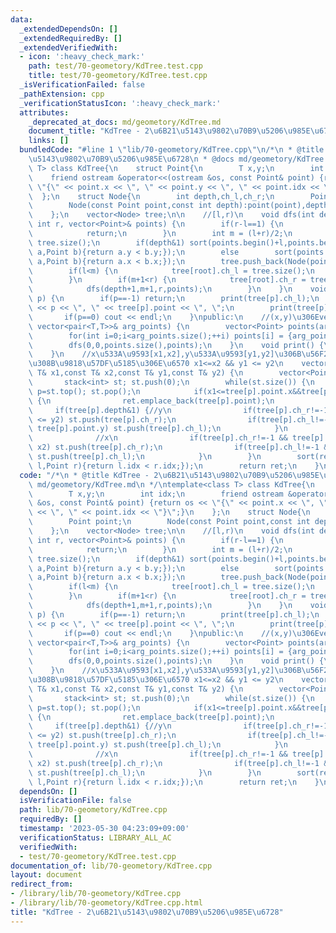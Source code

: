 ```yaml
---
data:
  _extendedDependsOn: []
  _extendedRequiredBy: []
  _extendedVerifiedWith:
  - icon: ':heavy_check_mark:'
    path: test/70-geometory/KdTree.test.cpp
    title: test/70-geometory/KdTree.test.cpp
  _isVerificationFailed: false
  _pathExtension: cpp
  _verificationStatusIcon: ':heavy_check_mark:'
  attributes:
    _deprecated_at_docs: md/geometory/KdTree.md
    document_title: "KdTree - 2\u6B21\u5143\u9802\u70B9\u5206\u985E\u6728"
    links: []
  bundledCode: "#line 1 \"lib/70-geometory/KdTree.cpp\"\n/*\n * @title KdTree - 2\u6B21\
    \u5143\u9802\u70B9\u5206\u985E\u6728\n * @docs md/geometory/KdTree.md\n */\ntemplate<class\
    \ T> class KdTree{\n    struct Point{\n        T x,y;\n        int idx;\n    \
    \    friend ostream &operator<<(ostream &os, const Point& point) {return os <<\
    \ \"{\" << point.x << \", \" << point.y << \", \" << point.idx << \"}\";}\n  \
    \  };\n    struct Node{\n        int depth,ch_l,ch_r;\n        Point point;\n\
    \        Node(const Point point,const int depth):point(point),depth(depth),ch_l(-1),ch_r(-1){};\n\
    \    };\n    vector<Node> tree;\n\n    //[l,r)\n    void dfs(int depth, int l,\
    \ int r, vector<Point>& points) {\n        if(r-l==1) {\n            tree.push_back(Node(points[l],depth));\n\
    \            return;\n        }\n        int m = (l+r)/2;\n        int root =\
    \ tree.size();\n        if(depth&1) sort(points.begin()+l,points.begin()+r,[&](Point\
    \ a,Point b){return a.y < b.y;});\n        else        sort(points.begin()+l,points.begin()+r,[&](Point\
    \ a,Point b){return a.x < b.x;});\n        tree.push_back(Node(points[m],depth));\n\
    \        if(l<m) {\n            tree[root].ch_l = tree.size();\n            dfs(depth+1,l,m,points);\n\
    \        }\n        if(m+1<r) {\n            tree[root].ch_r = tree.size();\n\
    \            dfs(depth+1,m+1,r,points);\n        }\n    }\n    void print(int\
    \ p) {\n        if(p==-1) return;\n        print(tree[p].ch_l);\n        cout\
    \ << p << \", \" << tree[p].point << \", \";\n        print(tree[p].ch_r);\n \
    \       if(p==0) cout << endl;\n    }\npublic:\n    //(x,y)\u306Evector\n    KdTree(const\
    \ vector<pair<T,T>>& arg_points) {\n        vector<Point> points(arg_points.size());\n\
    \        for(int i=0;i<arg_points.size();++i) points[i] = {arg_points[i].first,arg_points[i].second,i};\n\
    \        dfs(0,0,points.size(),points);\n    }\n    void print() {\n        print(0);\n\
    \    }\n    //x\u533A\u9593[x1,x2],y\u533A\u9593[y1,y2]\u306B\u56F2\u307E\u308C\
    \u308B\u9818\u57DF\u5185\u306E\u6570 x1<=x2 && y1 <= y2\n    vector<Point> points_in_range(const\
    \ T& x1,const T& x2,const T& y1,const T& y2) {\n        vector<Point> ret;\n \
    \       stack<int> st; st.push(0);\n        while(st.size()) {\n            int\
    \ p=st.top(); st.pop();\n            if(x1<=tree[p].point.x&&tree[p].point.x<=x2&&y1<=tree[p].point.y&&tree[p].point.y<=y2)\
    \ {\n                ret.emplace_back(tree[p].point);\n            }\n       \
    \     if(tree[p].depth&1) {//y\n                if(tree[p].ch_r!=-1 && tree[p].point.y\
    \ <= y2) st.push(tree[p].ch_r);\n                if(tree[p].ch_l!=-1 && y1 <=\
    \ tree[p].point.y) st.push(tree[p].ch_l);\n            }\n            else { \
    \              //x\n                if(tree[p].ch_r!=-1 && tree[p].point.x <=\
    \ x2) st.push(tree[p].ch_r);\n                if(tree[p].ch_l!=-1 && x1 <= tree[p].point.x)\
    \ st.push(tree[p].ch_l);\n            }\n        }\n        sort(ret.begin(),ret.end(),[&](Point\
    \ l,Point r){return l.idx < r.idx;});\n        return ret;\n    }\n};\n"
  code: "/*\n * @title KdTree - 2\u6B21\u5143\u9802\u70B9\u5206\u985E\u6728\n * @docs\
    \ md/geometory/KdTree.md\n */\ntemplate<class T> class KdTree{\n    struct Point{\n\
    \        T x,y;\n        int idx;\n        friend ostream &operator<<(ostream\
    \ &os, const Point& point) {return os << \"{\" << point.x << \", \" << point.y\
    \ << \", \" << point.idx << \"}\";}\n    };\n    struct Node{\n        int depth,ch_l,ch_r;\n\
    \        Point point;\n        Node(const Point point,const int depth):point(point),depth(depth),ch_l(-1),ch_r(-1){};\n\
    \    };\n    vector<Node> tree;\n\n    //[l,r)\n    void dfs(int depth, int l,\
    \ int r, vector<Point>& points) {\n        if(r-l==1) {\n            tree.push_back(Node(points[l],depth));\n\
    \            return;\n        }\n        int m = (l+r)/2;\n        int root =\
    \ tree.size();\n        if(depth&1) sort(points.begin()+l,points.begin()+r,[&](Point\
    \ a,Point b){return a.y < b.y;});\n        else        sort(points.begin()+l,points.begin()+r,[&](Point\
    \ a,Point b){return a.x < b.x;});\n        tree.push_back(Node(points[m],depth));\n\
    \        if(l<m) {\n            tree[root].ch_l = tree.size();\n            dfs(depth+1,l,m,points);\n\
    \        }\n        if(m+1<r) {\n            tree[root].ch_r = tree.size();\n\
    \            dfs(depth+1,m+1,r,points);\n        }\n    }\n    void print(int\
    \ p) {\n        if(p==-1) return;\n        print(tree[p].ch_l);\n        cout\
    \ << p << \", \" << tree[p].point << \", \";\n        print(tree[p].ch_r);\n \
    \       if(p==0) cout << endl;\n    }\npublic:\n    //(x,y)\u306Evector\n    KdTree(const\
    \ vector<pair<T,T>>& arg_points) {\n        vector<Point> points(arg_points.size());\n\
    \        for(int i=0;i<arg_points.size();++i) points[i] = {arg_points[i].first,arg_points[i].second,i};\n\
    \        dfs(0,0,points.size(),points);\n    }\n    void print() {\n        print(0);\n\
    \    }\n    //x\u533A\u9593[x1,x2],y\u533A\u9593[y1,y2]\u306B\u56F2\u307E\u308C\
    \u308B\u9818\u57DF\u5185\u306E\u6570 x1<=x2 && y1 <= y2\n    vector<Point> points_in_range(const\
    \ T& x1,const T& x2,const T& y1,const T& y2) {\n        vector<Point> ret;\n \
    \       stack<int> st; st.push(0);\n        while(st.size()) {\n            int\
    \ p=st.top(); st.pop();\n            if(x1<=tree[p].point.x&&tree[p].point.x<=x2&&y1<=tree[p].point.y&&tree[p].point.y<=y2)\
    \ {\n                ret.emplace_back(tree[p].point);\n            }\n       \
    \     if(tree[p].depth&1) {//y\n                if(tree[p].ch_r!=-1 && tree[p].point.y\
    \ <= y2) st.push(tree[p].ch_r);\n                if(tree[p].ch_l!=-1 && y1 <=\
    \ tree[p].point.y) st.push(tree[p].ch_l);\n            }\n            else { \
    \              //x\n                if(tree[p].ch_r!=-1 && tree[p].point.x <=\
    \ x2) st.push(tree[p].ch_r);\n                if(tree[p].ch_l!=-1 && x1 <= tree[p].point.x)\
    \ st.push(tree[p].ch_l);\n            }\n        }\n        sort(ret.begin(),ret.end(),[&](Point\
    \ l,Point r){return l.idx < r.idx;});\n        return ret;\n    }\n};\n"
  dependsOn: []
  isVerificationFile: false
  path: lib/70-geometory/KdTree.cpp
  requiredBy: []
  timestamp: '2023-05-30 04:23:09+09:00'
  verificationStatus: LIBRARY_ALL_AC
  verifiedWith:
  - test/70-geometory/KdTree.test.cpp
documentation_of: lib/70-geometory/KdTree.cpp
layout: document
redirect_from:
- /library/lib/70-geometory/KdTree.cpp
- /library/lib/70-geometory/KdTree.cpp.html
title: "KdTree - 2\u6B21\u5143\u9802\u70B9\u5206\u985E\u6728"
---
```

